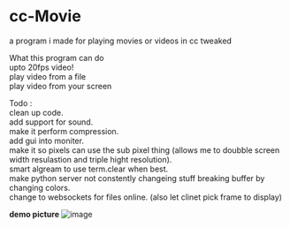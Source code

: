# cc-Movie
a program i made for playing movies or videos in cc tweaked

What this program can do  
upto 20fps video!  
play video from a file  
play video from your screen  

Todo :  
clean up code.  
add support for sound.  
make it perform compression.  
add gui into moniter.  
make it so pixels can use the sub pixel thing (allows me to doubble screen width resulastion and triple hight resolution).  
smart algream to use term.clear when best.  
make python server not constently changeing stuff breaking buffer by changing colors.  
change to websockets for files online. (also let clinet pick frame to display)  



**demo picture**
![image](https://user-images.githubusercontent.com/66819523/147517423-4d920f6a-35ef-493f-be69-312fffdc404b.png)





